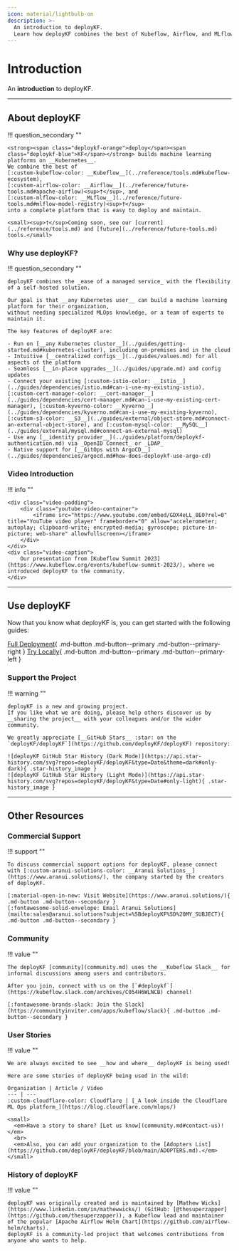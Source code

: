 ```yaml
---
icon: material/lightbulb-on
description: >-
  An introduction to deployKF.
  Learn how deployKF combines the best of Kubeflow, Airflow, and MLflow.
---
```


# Introduction

An __introduction__ to deployKF.

---

## About deployKF

!!! question_secondary ""

    <strong><span class="deploykf-orange">deploy</span><span class="deploykf-blue">KF</span></strong> builds machine learning platforms on __Kubernetes__.
    We combine the best of 
    [:custom-kubeflow-color: __Kubeflow__](../reference/tools.md#kubeflow-ecosystem), 
    [:custom-airflow-color: __Airflow__](../reference/future-tools.md#apache-airflow)<sup>†</sup>, and 
    [:custom-mlflow-color: __MLflow__](../reference/future-tools.md#mlflow-model-registry)<sup>†</sup>
    into a complete platform that is easy to deploy and maintain.

    <small><sup>†</sup>Coming soon, see our [current](../reference/tools.md) and [future](../reference/future-tools.md) tools.</small>

### __Why use deployKF?__

!!! question_secondary ""

    deployKF combines the _ease of a managed service_ with the flexibility of a self-hosted solution. 

    Our goal is that __any Kubernetes user__ can build a machine learning platform for their organization, 
    without needing specialized MLOps knowledge, or a team of experts to maintain it.

    The key features of deployKF are:

    - Run on [__any Kubernetes cluster__](../guides/getting-started.md#kubernetes-cluster), including on-premises and in the cloud
    - Intuitive [__centralized configs__](../guides/values.md) for all aspects of the platform
    - Seamless [__in-place upgrades__](../guides/upgrade.md) and config updates
    - Connect your existing [:custom-istio-color: __Istio__](../guides/dependencies/istio.md#can-i-use-my-existing-istio), [:custom-cert-manager-color: __cert-manager__](../guides/dependencies/cert-manager.md#can-i-use-my-existing-cert-manager), [:custom-kyverno-color: __Kyverno__](../guides/dependencies/kyverno.md#can-i-use-my-existing-kyverno), [:custom-s3-color: __S3__](../guides/external/object-store.md#connect-an-external-object-store), and [:custom-mysql-color: __MySQL__](../guides/external/mysql.md#connect-an-external-mysql)
    - Use any [__identity provider__](../guides/platform/deploykf-authentication.md) via _OpenID Connect_ or _LDAP_
    - Native support for [__GitOps with ArgoCD__](../guides/dependencies/argocd.md#how-does-deploykf-use-argo-cd)

### __Video Introduction__

!!! info ""

    <div class="video-padding">
        <div class="youtube-video-container">
            <iframe src="https://www.youtube.com/embed/GDX4eLL_8E0?rel=0" title="YouTube video player" frameborder="0" allow="accelerometer; autoplay; clipboard-write; encrypted-media; gyroscope; picture-in-picture; web-share" allowfullscreen></iframe>
        </div>
    </div>
    <div class="video-caption">
        Our presentation from [Kubeflow Summit 2023](https://www.kubeflow.org/events/kubeflow-summit-2023/), where we introduced deployKF to the community.
    </div>

---

## Use deployKF

Now that you know what deployKF is, you can get started with the following guides:

<div class="mdx-hero__button-wrapper" markdown>

[Full Deployment](../guides/getting-started.md){ .md-button .md-button--primary .md-button--primary-right }
[Try Locally](../guides/local-quickstart.md){ .md-button .md-button--primary .md-button--primary-left }

</div>

### __Support the Project__

!!! warning ""

    deployKF is a new and growing project.
    If you like what we are doing, please help others discover us by __sharing the project__ with your colleagues and/or the wider community.

    We greatly appreciate [__GitHub Stars__ :star: on the `deployKF/deployKF`](https://github.com/deployKF/deployKF) repository:

    ![deployKF GitHub Star History (Dark Mode)](https://api.star-history.com/svg?repos=deployKF/deployKF&type=Date&theme=dark#only-dark){ .star-history_image }
    ![deployKF GitHub Star History (Light Mode)](https://api.star-history.com/svg?repos=deployKF/deployKF&type=Date#only-light){ .star-history_image }

---

## Other Resources

### __Commercial Support__

!!! support ""

    To discuss commercial support options for deployKF, please connect with [:custom-aranui-solutions-color: __Aranui Solutions__](https://www.aranui.solutions/), the company started by the creators of deployKF.
    
    [:material-open-in-new: Visit Website](https://www.aranui.solutions/){ .md-button .md-button--secondary }
    [:fontawesome-solid-envelope: Email Aranui Solutions](mailto:sales@aranui.solutions?subject=%5BdeployKF%5D%20MY_SUBJECT){ .md-button .md-button--secondary }

### __Community__

!!! value ""

    The deployKF [community](community.md) uses the __Kubeflow Slack__ for informal discussions among users and contributors.

    After you join, connect with us on the [`#deploykf`](https://kubeflow.slack.com/archives/C054H6WLNCB) channel!

    [:fontawesome-brands-slack: Join the Slack](https://communityinviter.com/apps/kubeflow/slack){ .md-button .md-button--secondary }


### __User Stories__

!!! value ""

    We are always excited to see __how and where__ deployKF is being used!

    Here are some stories of deployKF being used in the wild:

    Organization | Article / Video
    --- | ---
    :custom-cloudflare-color: Cloudflare | [_A look inside the Cloudflare ML Ops platform_](https://blog.cloudflare.com/mlops/)

    <small>
      <em>Have a story to share? [Let us know](community.md#contact-us)!</em>
      <br>
      <em>Also, you can add your organization to the [Adopters List](https://github.com/deployKF/deployKF/blob/main/ADOPTERS.md).</em>
    </small>

### __History of deployKF__

!!! value ""

    deployKF was originally created and is maintained by [Mathew Wicks](https://www.linkedin.com/in/mathewwicks/) (GitHub: [@thesuperzapper](https://github.com/thesuperzapper)), a Kubeflow lead and maintainer of the popular [Apache Airflow Helm Chart](https://github.com/airflow-helm/charts).
    deployKF is a community-led project that welcomes contributions from anyone who wants to help.